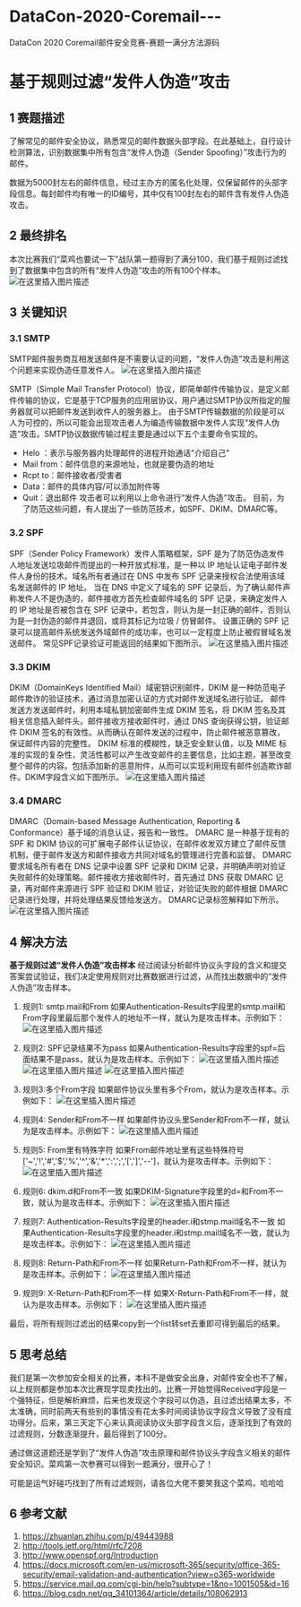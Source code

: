 # DataCon-2020-Coremail---
DataCon 2020 Coremail邮件安全竞赛-赛题一满分方法源码

# 基于规则过滤“发件人伪造”攻击

## 1 赛题描述
了解常见的邮件安全协议，熟悉常见的邮件数据头部字段。在此基础上，自行设计检测算法，识别数据集中所有包含“发件人伪造（Sender Spoofing）”攻击行为的邮件。

数据为5000封左右的邮件信息，经过主办方的匿名化处理，仅保留邮件的头部字段信息。每封邮件均有唯一的ID编号，其中仅有100封左右的邮件含有发件人伪造攻击。

## 2 最终排名
本次比赛我们“菜鸡也要试一下”战队第一题得到了满分100，我们基于规则过滤找到了数据集中包含的所有“发件人伪造”攻击的所有100个样本。
![在这里插入图片描述](https://img-blog.csdnimg.cn/20201017090353643.png?x-oss-process=image/watermark,type_ZmFuZ3poZW5naGVpdGk,shadow_10,text_aHR0cHM6Ly9ibG9nLmNzZG4ubmV0L3FxXzMyNTA1MjA3,size_16,color_FFFFFF,t_70#pic_center)
## 3 关键知识

### 3.1 SMTP
SMTP邮件服务商互相发送邮件是不需要认证的问题，“发件人伪造”攻击是利用这个问题来实现伪造任意发件人。
 ![在这里插入图片描述](https://img-blog.csdnimg.cn/20201017090715335.png?x-oss-process=image/watermark,type_ZmFuZ3poZW5naGVpdGk,shadow_10,text_aHR0cHM6Ly9ibG9nLmNzZG4ubmV0L3FxXzMyNTA1MjA3,size_16,color_FFFFFF,t_70#pic_center)

SMTP（Simple Mail Transfer Protocol）协议，即简单邮件传输协议，是定义邮件传输的协议，它是基于TCP服务的应用层协议，用户通过SMTP协议所指定的服务器就可以把邮件发送到收件人的服务器上。
由于SMTP传输数据的阶段是可以人为可控的，所以可能会出现攻击者人为编造传输数据中发件人实现“发件人伪造”攻击。SMTP协议数据传输过程主要是通过以下五个主要命令实现的。
- 	Helo ：表示与服务器内处理邮件的进程开始通话"介绍自己"
- 	Mail from：邮件信息的来源地址，也就是要伪造的地址
- 	Rcpt to：邮件接收者/受害者
- 	Data：邮件的具体内容/可以添加附件等
- 	Quit：退出邮件
攻击者可以利用以上命令进行“发件人伪造”攻击。
目前，为了防范这些问题，有人提出了一些防范技术，如SPF、DKIM、DMARC等。

### 3.2 SPF

SPF（Sender Policy Framework）发件人策略框架，SPF 是为了防范伪造发件人地址发送垃圾邮件而提出的一种开放式标准，是一种以 IP 地址认证电子邮件发件人身份的技术。域名所有者通过在 DNS 中发布 SPF 记录来授权合法使用该域名发送邮件的 IP 地址。
当在 DNS 中定义了域名的 SPF 记录后，为了确认邮件声称发件人不是伪造的，邮件接收方首先检查邮件域名的 SPF 记录，来确定发件人的 IP 地址是否被包含在 SPF 记录中，若包含，则认为是一封正确的邮件，否则认为是一封伪造的邮件并退回，或将其标记为垃圾 / 仿冒邮件。
设置正确的 SPF 记录可以提高邮件系统发送外域邮件的成功率，也可以一定程度上防止被假冒域名发送邮件。
常见SPF记录验证可能返回的结果如下图所示。
 ![在这里插入图片描述](https://img-blog.csdnimg.cn/20201017090649963.png?x-oss-process=image/watermark,type_ZmFuZ3poZW5naGVpdGk,shadow_10,text_aHR0cHM6Ly9ibG9nLmNzZG4ubmV0L3FxXzMyNTA1MjA3,size_16,color_FFFFFF,t_70#pic_center)


### 3.3 DKIM

DKIM（DomainKeys Identified Mail）域密钥识别邮件，DKIM 是一种防范电子邮件欺诈的验证技术，通过消息加密认证的方式对邮件发送域名进行验证。
邮件发送方发送邮件时，利用本域私钥加密邮件生成 DKIM 签名，将 DKIM 签名及其相关信息插入邮件头。邮件接收方接收邮件时，通过 DNS 查询获得公钥，验证邮件 DKIM 签名的有效性。从而确认在邮件发送的过程中，防止邮件被恶意篡改，保证邮件内容的完整性。
DKIM 标准的模糊性，缺乏安全默认值，以及 MIME 标准的实现的复杂性，灵活性都可以产生改变邮件的主要信息，比如主题，甚至改变整个邮件的内容。包括添加新的恶意附件，从而可以实现利用现有邮件创造欺诈邮件。DKIM字段含义如下图所示。
 ![在这里插入图片描述](https://img-blog.csdnimg.cn/20201017090627929.png?x-oss-process=image/watermark,type_ZmFuZ3poZW5naGVpdGk,shadow_10,text_aHR0cHM6Ly9ibG9nLmNzZG4ubmV0L3FxXzMyNTA1MjA3,size_16,color_FFFFFF,t_70#pic_center)


### 3.4 DMARC

DMARC（Domain-based Message Authentication, Reporting & Conformance）基于域的消息认证，报告和一致性。
DMARC 是一种基于现有的 SPF 和 DKIM 协议的可扩展电子邮件认证协议，在邮件收发双方建立了邮件反馈机制，便于邮件发送方和邮件接收方共同对域名的管理进行完善和监督。
DMARC 要求域名所有者在 DNS 记录中设置 SPF 记录和 DKIM 记录，并明确声明对验证失败邮件的处理策略。邮件接收方接收邮件时，首先通过 DNS 获取 DMARC 记录，再对邮件来源进行 SPF 验证和 DKIM 验证，对验证失败的邮件根据 DMARC 记录进行处理，并将处理结果反馈给发送方。
DMARC记录标签解释如下所示。
 ![在这里插入图片描述](https://img-blog.csdnimg.cn/20201017090553387.png?x-oss-process=image/watermark,type_ZmFuZ3poZW5naGVpdGk,shadow_10,text_aHR0cHM6Ly9ibG9nLmNzZG4ubmV0L3FxXzMyNTA1MjA3,size_16,color_FFFFFF,t_70#pic_center)
## 4 解决方法
**基于规则过滤“发件人伪造”攻击样本**
经过阅读分析邮件协议头字段的含义和提交答案尝试验证，我们决定使用规则对比赛数据进行过滤，从而找出数据中的“发件人伪造”攻击样本。

1)	规则1: smtp.mail和From
如果Authentication-Results字段里的smtp.mail和From字段里最后那个发件人的地址不一样，就认为是攻击样本。示例如下：
![在这里插入图片描述](https://img-blog.csdnimg.cn/20201017090903986.png?x-oss-process=image/watermark,type_ZmFuZ3poZW5naGVpdGk,shadow_10,text_aHR0cHM6Ly9ibG9nLmNzZG4ubmV0L3FxXzMyNTA1MjA3,size_16,color_FFFFFF,t_70#pic_center)

2)	规则2: SPF记录结果不为pass
如果Authentication-Results字段里的spf=后面结果不是pass，就认为是攻击样本。示例如下：
![在这里插入图片描述](https://img-blog.csdnimg.cn/20201017090951501.png#pic_center)
![在这里插入图片描述](https://img-blog.csdnimg.cn/2020101709102297.png#pic_center)
![在这里插入图片描述](https://img-blog.csdnimg.cn/20201017091048789.png#pic_center)
3)	规则3:多个From字段
如果邮件协议头里有多个From，就认为是攻击样本。示例如下：
![在这里插入图片描述](https://img-blog.csdnimg.cn/20201017091116766.png#pic_center)

4)	规则4: Sender和From不一样
如果邮件协议头里Sender和From不一样，就认为是攻击样本。示例如下：
 ![在这里插入图片描述](https://img-blog.csdnimg.cn/20201017091140594.png?x-oss-process=image/watermark,type_ZmFuZ3poZW5naGVpdGk,shadow_10,text_aHR0cHM6Ly9ibG9nLmNzZG4ubmV0L3FxXzMyNTA1MjA3,size_16,color_FFFFFF,t_70#pic_center)

5)	规则5: From里有特殊字符
如果From邮件地址里有这些特殊符号['~','!','#','$','%','^','&','*',':',';','[',']','--']，就认为是攻击样本。示例如下：
 ![在这里插入图片描述](https://img-blog.csdnimg.cn/20201017091204880.png#pic_center)

6)	规则6: dkim.d和From不一致
如果DKIM-Signature字段里的d=和From不一致，就认为是攻击样本。示例如下：
 ![在这里插入图片描述](https://img-blog.csdnimg.cn/20201017091225273.png?x-oss-process=image/watermark,type_ZmFuZ3poZW5naGVpdGk,shadow_10,text_aHR0cHM6Ly9ibG9nLmNzZG4ubmV0L3FxXzMyNTA1MjA3,size_16,color_FFFFFF,t_70#pic_center)

7)	规则7: Authentication-Results字段里的header.i和stmp.mail域名不一致
如果Authentication-Results字段里的header.i和stmp.mail域名不一致，就认为是攻击样本。示例如下：
 ![在这里插入图片描述](https://img-blog.csdnimg.cn/20201017091244265.png#pic_center)

8)	规则8: Return-Path和From不一样
如果Return-Path和From不一样，就认为是攻击样本。示例如下：
![在这里插入图片描述](https://img-blog.csdnimg.cn/20201017091301495.png#pic_center)

9)	规则9: X-Return-Path和From不一样
如果X-Return-Path和From不一样，就认为是攻击样本。示例如下：
![在这里插入图片描述](https://img-blog.csdnimg.cn/20201017091317824.png#pic_center)

最后，将所有规则过滤出的结果copy到一个list转set去重即可得到最后的结果。

## 5 思考总结
我们是第一次参加安全相关的比赛，本科不是做安全出身，对邮件安全也不了解，以上规则都是参加本次比赛现学现卖找出的。比赛一开始觉得Received字段是一个强特征，但是解析麻烦，后来也发现这个字段可以伪造，且过滤出结果太多，不太准确，同时前两天有些别的事情没有花太多时间阅读协议字段含义导致了没有成功得分。后来，第三天定下心来认真阅读协议头部字段含义后，逐渐找到了有效的过滤规则，分数逐渐提升，最后得到了100分。

通过做这道题还是学到了“发件人伪造”攻击原理和邮件协议头字段含义相关的邮件安全知识。菜鸡第一次参赛可以得到一题满分，很开心了！

可能是运气好碰巧找到了所有过滤规则，请各位大佬不要笑我这个菜鸡，哈哈哈

## 6 参考文献
1.	https://zhuanlan.zhihu.com/p/49443988
2.	http://tools.ietf.org/html/rfc7208
3.	http://www.openspf.org/Introduction
4.	https://docs.microsoft.com/en-us/microsoft-365/security/office-365-security/email-validation-and-authentication?view=o365-worldwide
5.	https://service.mail.qq.com/cgi-bin/help?subtype=1&no=1001505&id=16
6.	https://blog.csdn.net/qq_34101364/article/details/108062913

